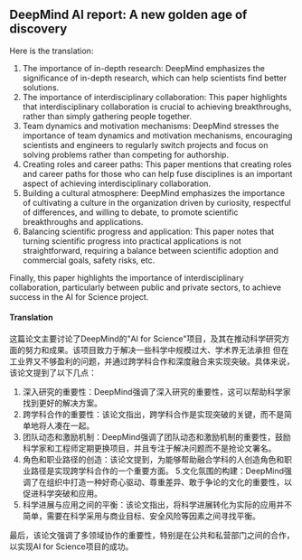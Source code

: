 ## DeepMind AI report: A new golden age of discovery

Here is the translation:

<document>

1. The importance of in-depth research: DeepMind emphasizes the significance of in-depth research, which can help scientists find better solutions.
2. The importance of interdisciplinary collaboration: This paper highlights that interdisciplinary collaboration is crucial to achieving breakthroughs, rather than simply gathering people together.
3. Team dynamics and motivation mechanisms: DeepMind stresses the importance of team dynamics and motivation mechanisms, encouraging scientists and engineers to regularly switch projects and focus on solving problems rather than competing for authorship.
4. Creating roles and career paths: This paper mentions that creating roles and career paths for those who can help fuse disciplines is an important aspect of achieving interdisciplinary collaboration.
5. Building a cultural atmosphere: DeepMind emphasizes the importance of cultivating a culture in the organization driven by curiosity, respectful of differences, and willing to debate, to promote scientific breakthroughs and applications.
6. Balancing scientific progress and application: This paper notes that turning scientific progress into practical applications is not straightforward, requiring a balance between scientific adoption and commercial goals, safety risks, etc.

Finally, this paper highlights the importance of interdisciplinary collaboration, particularly between public and private sectors, to achieve success in the AI for Science project.

#### Translation 

这篇论文主要讨论了DeepMind的"AI for Science"项目，及其在推动科学研究方面的努力和成果。该项目致力于解决一些科学中规模过大、学术界无法承担 但在工业界又不够盈利的问题，并通过跨学科合作和深度融合来实现突破。具体来说，该论文提到了以下几点：

1. 深入研究的重要性：DeepMind强调了深入研究的重要性，这可以帮助科学家找到更好的解决方案。
2. 跨学科合作的重要性：该论文指出，跨学科合作是实现突破的关键，而不是简单地将人凑在一起。
3. 团队动态和激励机制：DeepMind强调了团队动态和激励机制的重要性，鼓励科学家和工程师定期更换项目，并且专注于解决问题而不是抢论文署名。
4. 角色和职业路径的创造：该论文提到，为能够帮助融合学科的人创造角色和职业路径是实现跨学科合作的一个重要方面。
5.文化氛围的构建：DeepMind强调了在组织中打造一种好奇心驱动、尊重差异、敢于争论的文化的重要性，以促进科学突破和应用。
6. 科学进展与应用之间的平衡：该论文指出，将科学进展转化为实际的应用并不简单，需要在科学采用与商业目标、安全风险等因素之间寻找平衡。

最后，该论文强调了多领域协作的重要性，特别是在公共和私营部门之间的合作，以实现AI for Science项目的成功。